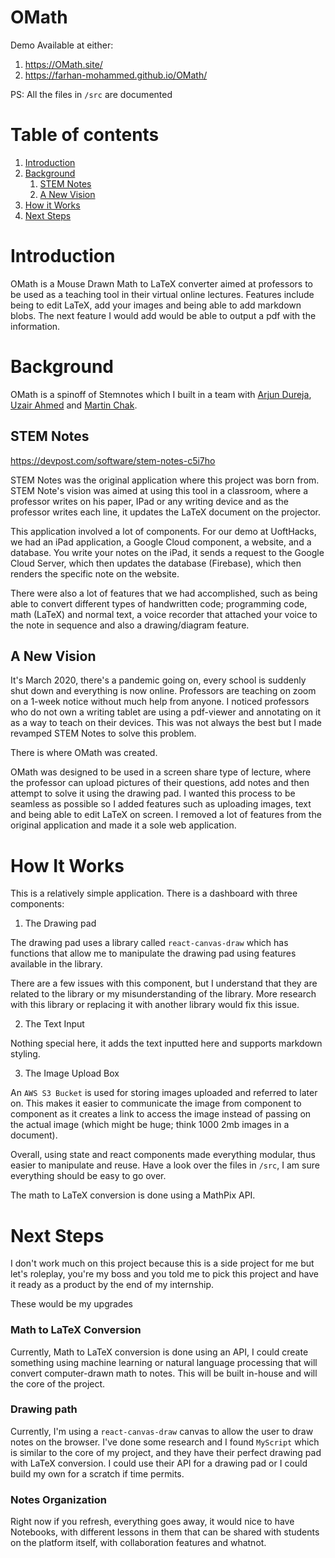 # OMath

Demo Available at either:
1. https://OMath.site/
2. https://farhan-mohammed.github.io/OMath/

PS: All the files in `/src` are documented

# Table of contents
1. [Introduction](#introduction)
2. [Background](#background)
    1. [STEM Notes](##STEM%20Notes)
    2. [A New Vision](##A%20New%20Vision)
3. [How it Works](#How%20it%20Works)
3. [Next Steps](#Next%20Steps)

# Introduction

OMath is a Mouse Drawn Math to LaTeX converter aimed at professors to be used as a teaching tool in their virtual online lectures. Features include being to edit LaTeX, add your images and being able to add markdown blobs. The next feature I would add would be able to output a pdf with the information. 


# Background

OMath is a spinoff of Stemnotes which I built in a team with [Arjun Dureja](https://www.linkedin.com/in/arjundureja/), [Uzair Ahmed](https://www.linkedin.com/in/uzairmahmed/) and [Martin Chak](https://www.linkedin.com/in/martinchak/).


## STEM Notes
https://devpost.com/software/stem-notes-c5i7ho

STEM Notes was the original application where this project was born from. STEM Note's vision was aimed at using this tool in a classroom, where a professor writes on his paper, IPad or any writing device and as the professor writes each line, it updates the LaTeX document on the projector. 

This application involved a lot of components. For our demo at UoftHacks, we had an iPad application, a Google Cloud component, a website, and a database. You write your notes on the iPad, it sends a request to the Google Cloud Server, which then updates the database (Firebase), which then renders the specific note on the website.

There were also a lot of features that we had accomplished, such as being able to convert different types of handwritten code; programming code, math (LaTeX) and normal text, a voice recorder that attached your voice to the note in sequence and also a drawing/diagram feature.

## A New Vision

It's March 2020, there's a pandemic going on, every school is suddenly shut down and everything is now online. Professors are teaching on zoom on a 1-week notice without much help from anyone. I noticed professors who do not own a writing tablet are using a pdf-viewer and annotating on it as a way to teach on their devices. This was not always the best but I made revamped STEM Notes to solve this problem.

There is where OMath was created. 

OMath was designed to be used in a screen share type of lecture, where the professor can upload pictures of their questions, add notes and then attempt to solve it using the drawing pad. I wanted this process to be seamless as possible so I added features such as uploading images, text and being able to edit LaTeX on screen. I removed a lot of features from the original application and made it a sole web application. 

# How It Works

This is a relatively simple application. There is a dashboard with three components:

1. The Drawing pad

The drawing pad uses a library called `react-canvas-draw` which has functions that allow me to manipulate the drawing pad using features available in the library. 

There are a few issues with this component, but I understand that they are related to the library or my misunderstanding of the library. More research with this library or replacing it with another library would fix this issue. 


2. The Text Input

Nothing special here, it adds the text inputted here and supports markdown styling.

3. The Image Upload Box

An `AWS S3 Bucket` is used for storing images uploaded and referred to later on. This makes it easier to communicate the image from component to component as it creates a link to access the image instead of passing on the actual image (which might be huge; think 1000 2mb images in a document).

Overall, using state and react components made everything modular, thus easier to manipulate and reuse. Have a look over the files in `/src`, I am sure everything should be easy to go over.

The math to LaTeX conversion is done using a MathPix API. 

# Next Steps

I don't work much on this project because this is a side project for me but let's roleplay, you're my boss and you told me to pick this project and have it ready as a product by the end of my internship.

These would be my upgrades

### Math to LaTeX Conversion

Currently, Math to LaTeX conversion is done using an API, I could create something using machine learning or natural language processing that will convert computer-drawn math to notes. This will be built in-house and will the core of the project.

### Drawing path
Currently, I'm using a `react-canvas-draw` canvas to allow the user to draw notes on the browser. I've done some research and I found `MyScript` which is similar to the core of my project, and they have their perfect drawing pad with LaTeX conversion. I could use their API for a drawing pad or I could build my own for a scratch if time permits.

### Notes Organization
Right now if you refresh, everything goes away, it would nice to have Notebooks, with different lessons in them that can be shared with students on the platform itself, with collaboration features and whatnot.